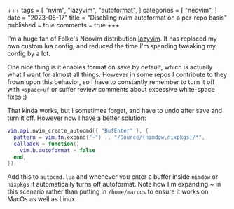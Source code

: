 +++
tags = [
    "nvim",
    "lazyvim",
    "autoformat",
]
categories = [
    "neovim",
]
date = "2023-05-17"
title = "Disabling nvim autoformat on a per-repo basis"
published = true
comments = true
+++

I'm a huge fan of Folke's Neovim distribution [lazyvim](https://www.lazyvim.org/). It has replaced my own custom lua
config, and reduced the time I'm spending tweaking my config by a lot.

One nice thing is it enables format on save by default,
which is actually what I want for almost all things. However in some repos I
contribute to they frown upon this behavior, so I have to constantly remember
to turn it off with `<space>uf` or suffer review comments about excessive
white-space fixes :)

That kinda works, but I sometimes forget, and have to undo after save and turn
it off. However now I have [a better
solution](https://github.com/marcusramberg/nix-config/commit/ca25bedf9a2d5516fd8131f1c99467538f7a7ffa):

```lua
vim.api.nvim_create_autocmd({ "BufEnter" }, {
  pattern = vim.fn.expand("~") .. "/Source/{nimdow,nixpkgs}/*",
  callback = function()
    vim.b.autoformat = false
  end,
})
```

Add this to `autocmd.lua` and whenever you enter a buffer inside `nimdow` or `nixpkgs`
it automatically turns off autoformat. Note how I'm expanding ~ in this scenario
rather than putting in `/home/marcus` to ensure it works on MacOs as well as Linux.
